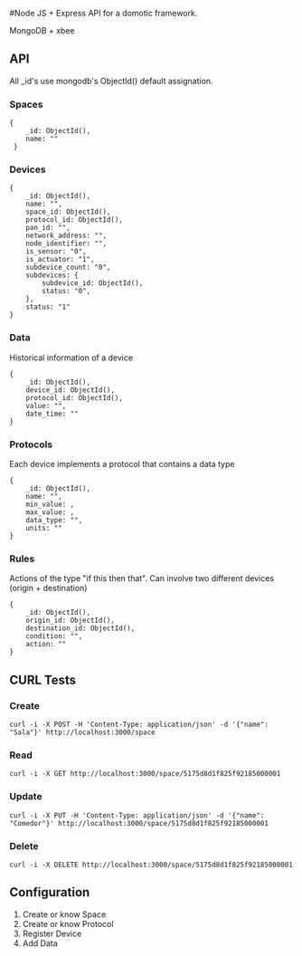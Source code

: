 #Node JS + Express API for a domotic framework.

MongoDB + xbee

## API

All _id's use mongodb's ObjectId() default assignation.

### Spaces
	{
		_id: ObjectId(),
		name: ""
	 }

### Devices
	{
		_id: ObjectId(),
		name: "",
		space_id: ObjectId(),
		protocol_id: ObjectId(),
		pan_id: "",
		network_address: "",
		node_identifier: "",
		is_sensor: "0",
		is_actuator: "1",
		subdevice_count: "0",
		subdevices: {
			subdevice_id: ObjectId(),
			status: "0",
		},
		status: "1"
	}

### Data
Historical information of a device

	{
		_id: ObjectId(),
		device_id: ObjectId(),
		protocol_id: ObjectId(),
		value: "",
		date_time: ""
	}

### Protocols
Each device implements a protocol that contains a data type

	{
		_id: ObjectId(),
		name: "",
		min_value: ,
		max_value: ,
		data_type: "",
		units: ""
	}
	
### Rules
Actions of the type "if this then that". Can involve two different devices (origin + destination)

	{
		_id: ObjectId(),
		origin_id: ObjectId(),
		destination_id: ObjectId(),
		condition: "",
		action: "" 
	}
	
## CURL Tests

### Create
	curl -i -X POST -H 'Content-Type: application/json' -d '{"name": "Sala"}' http://localhost:3000/space
	
### Read
	curl -i -X GET http://localhost:3000/space/5175d8d1f825f92185000001

### Update
	curl -i -X PUT -H 'Content-Type: application/json' -d '{"name": "Comedor"}' http://localhost:3000/space/5175d8d1f825f92185000001

### Delete
	curl -i -X DELETE http://localhost:3000/space/5175d8d1f825f92185000001

## Configuration
1. Create or know Space
2. Create or know Protocol
3. Register Device
4. Add Data
